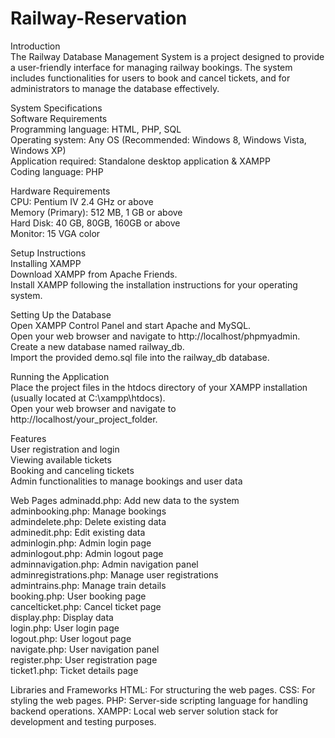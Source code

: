 # Railway-Reservation
Introduction<br />
The Railway Database Management System is a project designed to provide a user-friendly interface for managing railway bookings. The system includes functionalities for users to book and cancel tickets, and for administrators to manage the database effectively.<br />

System Specifications<br />
Software Requirements<br />
Programming language: HTML, PHP, SQL<br />
Operating system: Any OS (Recommended: Windows 8, Windows Vista, Windows XP)<br />
Application required: Standalone desktop application & XAMPP<br />
Coding language: PHP<br />

Hardware Requirements<br />
CPU: Pentium IV 2.4 GHz or above<br />
Memory (Primary): 512 MB, 1 GB or above<br />
Hard Disk: 40 GB, 80GB, 160GB or above<br />
Monitor: 15 VGA color<br />

Setup Instructions<br />
Installing XAMPP<br />
Download XAMPP from Apache Friends.<br />
Install XAMPP following the installation instructions for your operating system.<br />

Setting Up the Database<br />
Open XAMPP Control Panel and start Apache and MySQL.<br />
Open your web browser and navigate to http://localhost/phpmyadmin.<br />
Create a new database named railway_db.<br />
Import the provided demo.sql file into the railway_db database.<br />

Running the Application<br />
Place the project files in the htdocs directory of your XAMPP installation (usually located at C:\xampp\htdocs).<br />
Open your web browser and navigate to http://localhost/your_project_folder.<br />

Features<br />
User registration and login<br />
Viewing available tickets<br />
Booking and canceling tickets<br />
Admin functionalities to manage bookings and user data<br />

Web Pages
adminadd.php: Add new data to the system<br />
adminbooking.php: Manage bookings<br />
admindelete.php: Delete existing data<br />
adminedit.php: Edit existing data<br />
adminlogin.php: Admin login page<br />
adminlogout.php: Admin logout page<br />
adminnavigation.php: Admin navigation panel<br />
adminregistrations.php: Manage user registrations<br />
admintrains.php: Manage train details<br />
booking.php: User booking page<br />
cancelticket.php: Cancel ticket page<br />
display.php: Display data<br />
login.php: User login page<br />
logout.php: User logout page<br />
navigate.php: User navigation panel<br />
register.php: User registration page<br />
ticket1.php: Ticket details page<br />



Libraries and Frameworks
HTML: For structuring the web pages.
CSS: For styling the web pages.
PHP: Server-side scripting language for handling backend operations.
XAMPP: Local web server solution stack for development and testing purposes.
